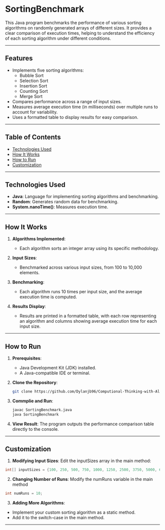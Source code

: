 # SortingBenchmark

This Java program benchmarks the performance of various sorting algorithms on randomly generated arrays of different sizes. It provides a clear comparison of execution times, helping to understand the efficiency of each sorting algorithm under different conditions.

---

## Features

- Implements five sorting algorithms:
  - Bubble Sort
  - Selection Sort
  - Insertion Sort
  - Counting Sort
  - Merge Sort
- Compares performance across a range of input sizes.
- Measures average execution time (in milliseconds) over multiple runs to account for variability.
- Uses a formatted table to display results for easy comparison.

---

## Table of Contents

- [Technologies Used](#technologies-used)
- [How It Works](#how-it-works)
- [How to Run](#how-to-run)
- [Customization](#customization)

---

## Technologies Used

- **Java**: Language for implementing sorting algorithms and benchmarking.
- **Random**: Generates random data for benchmarking.
- **System.nanoTime()**: Measures execution time.

---

## How It Works

1. **Algorithms Implemented**:
   - Each algorithm sorts an integer array using its specific methodology.

2. **Input Sizes**:
   - Benchmarked across various input sizes, from 100 to 10,000 elements.

3. **Benchmarking**:
   - Each algorithm runs 10 times per input size, and the average execution time is computed.

4. **Results Display**:
   - Results are printed in a formatted table, with each row representing an algorithm and columns showing average execution time for each input size.

---

## How to Run

1. **Prerequisites**:
   - Java Development Kit (JDK) installed.
   - A Java-compatible IDE or terminal.

2. **Clone the Repository**:
   ```bash
   git clone https://github.com/Dylanjb96/Computional-Thinking-with-Algorithms.git

3. **Commplie and Run**:
    ```bash
    javac SortingBenchmark.java
    java SortingBenchmark

4. **View Result**:
The program outputs the performance comparison table directly to the console.

---

## Customization

1. **Modifying Input Sizes**:
Edit the inputSizes array in the main method:
```java
int[] inputSizes = {100, 250, 500, 750, 1000, 1250, 2500, 3750, 5000, 6250, 7500, 8750, 10000};
```

2. **Changing Number of Runs**:
Modify the numRuns variable in the main method
```java
int numRuns = 10;
```
3. **Adding More Algorithms**:
- Implement your custom sorting algorithm as a static method.
- Add it to the switch-case in the main method.

---